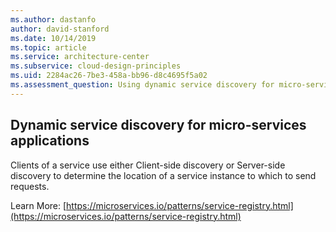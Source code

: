 ```yaml
---
ms.author: dastanfo
author: david-stanford
ms.date: 10/14/2019
ms.topic: article
ms.service: architecture-center
ms.subservice: cloud-design-principles
ms.uid: 2284ac26-7be3-458a-bb96-d8c4695f5a02
ms.assessment_question: Using dynamic service discovery for micro-services applications
---
```

## Dynamic service discovery for micro-services applications

Clients of a service use either Client-side discovery or Server-side discovery to determine the location of a service instance to which to send requests.

Learn More: [https://microservices.io/patterns/service-registry.html](https://microservices.io/patterns/service-registry.html)
